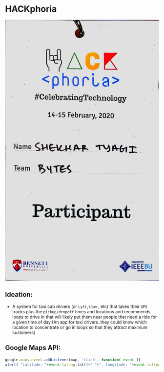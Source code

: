 # HACKphoria
![Hackphoria](./hackphoria.jpg)

## Ideation:
 - A system for taxi cab drivers (or `Lyft`, `Uber`, etc) that takes their `GPS` tracks plus the `pickup/dropoff` times and locations and recommends loops to drive in that will likely put them near people that need a ride for a given time of day.(An app for taxi drivers..they could know which location to concentrate or go in loops so that they attract maximum customers)

## Google Maps API:
  ```js 
  google.maps.event.addListener(map, 'click', function( event ){
  alert( "Latitude: "+event.latLng.lat()+" "+", longitude: "+event.latLng.lng() ); }); 
  ```
